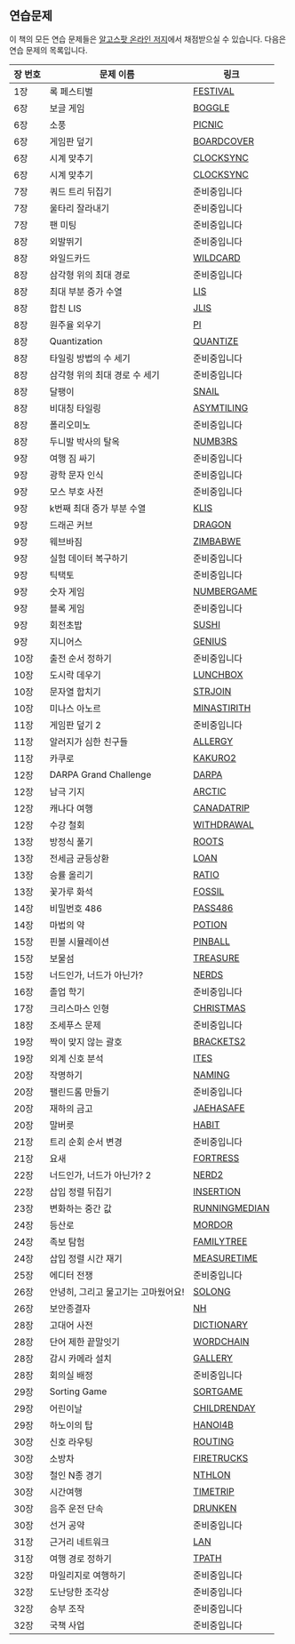 ## 연습문제

이 책의 모든 연습 문제들은 [알고스팟 온라인 저지](http://algospot.com)에서 채점받으실 수 있습니다. 다음은 연습 문제의 목록입니다.

장 번호|문제 이름           	|링크
-------|------------------------|-----------------------------------------------------------
1장    |록 페스티벌				|[FESTIVAL](http://algospot.com/judge/problem/read/FESTIVAL)
6장    |보글 게임				|[BOGGLE](http://algospot.com/judge/problem/read/BOGGLE)
6장    |소풍					|[PICNIC](http://algospot.com/judge/problem/read/PICNIC)
6장    |게임판 덮기				|[BOARDCOVER](http://algospot.com/judge/problem/read/BOARDCOVER)
6장    |시계 맞추기				|[CLOCKSYNC](http://algospot.com/judge/problem/read/CLOCKSYNC)
6장    |시계 맞추기				|[CLOCKSYNC](http://algospot.com/judge/problem/read/CLOCKSYNC)
7장    |쿼드 트리 뒤집기		|준비중입니다
7장    |울타리 잘라내기			|준비중입니다
7장    |팬 미팅					|준비중입니다
8장    |외발뛰기				|준비중입니다
8장    |와일드카드				|[WILDCARD](http://algospot.com/judge/problem/read/WILDCARD)
8장    |삼각형 위의 최대 경로	|준비중입니다
8장    |최대 부분 증가 수열		|[LIS](http://algospot.com/judge/problem/read/LIS)
8장    |합친 LIS				|[JLIS](http://algospot.com/judge/problem/read/JLIS)
8장    |원주율 외우기			|[PI](http://algospot.com/judge/problem/read/PI)
8장    |Quantization			|[QUANTIZE](http://algospot.com/judge/problem/read/QUANTIZE)
8장    |타일링 방법의 수 세기	|준비중입니다
8장    |삼각형 위의 최대 경로 수 세기 |준비중입니다
8장    |달팽이					|[SNAIL](http://algospot.com/judge/problem/read/SNAIL)
8장    |비대칭 타일링			|[ASYMTILING](http://algospot.com/judge/problem/read/ASYMTILING)
8장    |폴리오미노				|준비중입니다
8장    |두니발 박사의 탈옥		|[NUMB3RS](http://algospot.com/judge/problem/read/NUMB3RS) 
9장    |여행 짐 싸기			|준비중입니다
9장    |광학 문자 인식			|준비중입니다
9장    |모스 부호 사전 			|준비중입니다
9장    |k번째 최대 증가 부분 수열|[KLIS](http://algospot.com/judge/problem/read/KLIS) 
9장    |드래곤 커브				|[DRAGON](http://algospot.com/judge/problem/read/DRAGON) 
9장    |웨브바짐				|[ZIMBABWE](http://algospot.com/judge/problem/read/ZIMBABWE) 
9장    |실험 데이터 복구하기	|준비중입니다
9장    |틱택토					|준비중입니다
9장    |숫자 게임				|[NUMBERGAME](http://algospot.com/judge/problem/read/NUMBERGAME)
9장    |블록 게임				|준비중입니다
9장    |회전초밥				|[SUSHI](http://algospot.com/judge/problem/read/SUSHI) 
9장    |지니어스				|[GENIUS](http://algospot.com/judge/problem/read/GENIUS) 
10장   |출전 순서 정하기		|준비중입니다
10장   |도시락 데우기			|[LUNCHBOX](http://algospot.com/judge/problem/read/LUNCHBOX)
10장   |문자열 합치기			|[STRJOIN](http://algospot.com/judge/problem/read/STRJOIN)
10장   |미나스 아노르			|[MINASTIRITH](http://algospot.com/judge/problem/read/MINASTIRITH)
11장   |게임판 덮기 2			|준비중입니다
11장   |알러지가 심한 친구들	|[ALLERGY](http://algospot.com/judge/problem/read/ALLERGY)
11장   |카쿠로					|[KAKURO2](http://algospot.com/judge/problem/read/KAKURO2)
12장   |DARPA Grand Challenge   |[DARPA](http://algospot.com/judge/problem/read/DARPA)
12장   |남극 기지				|[ARCTIC](http://algospot.com/judge/problem/read/ARCTIC)
12장   |캐나다 여행				|[CANADATRIP](http://algospot.com/judge/problem/read/CANADATRIP)
12장   |수강 철회				|[WITHDRAWAL](http://algospot.com/judge/problem/read/WITHDRAWAL)
13장   |방정식 풀기				|[ROOTS](http://algospot.com/judge/problem/read/ROOTS)
13장   |전세금 균등상환			|[LOAN](http://algospot.com/judge/problem/read/LOAN)
13장   |승률 올리기				|[RATIO](http://algospot.com/judge/problem/read/RATIO)
13장   |꽃가루 화석				|[FOSSIL](http://algospot.com/judge/problem/read/FOSSIL)
14장   |비밀번호 486			|[PASS486](http://algospot.com/judge/problem/read/PASS486)
14장   |마법의 약				|[POTION](http://algospot.com/judge/problem/read/POTION)
15장   |핀볼 시뮬레이션			|[PINBALL](http://algospot.com/judge/problem/read/PINBALL)
15장   |보물섬					|[TREASURE](http://algospot.com/judge/problem/read/TREASURE)
15장   |너드인가, 너드가 아닌가?|[NERDS](http://algospot.com/judge/problem/read/NERDS)
16장   |졸업 학기				|준비중입니다
17장   |크리스마스 인형			|[CHRISTMAS](http://algospot.com/judge/problem/read/CHRISTMAS)
18장   |조세푸스 문제			|준비중입니다
19장   |짝이 맞지 않는 괄호		|[BRACKETS2](http://algospot.com/judge/problem/read/BRACKETS2)
19장   |외계 신호 분석			|[ITES](http://algospot.com/judge/problem/read/ITES)
20장   |작명하기				|[NAMING](http://algospot.com/judge/problem/read/NAMING)
20장   |팰린드롬 만들기			|준비중입니다
20장   |재하의 금고				|[JAEHASAFE](http://algospot.com/judge/problem/read/JAEHASAFE)
20장   |말버릇					|[HABIT](http://algospot.com/judge/problem/read/HABIT)
21장   |트리 순회 순서 변경		|준비중입니다
21장   |요새					|[FORTRESS](http://algospot.com/judge/problem/read/FORTRESS)
22장   |너드인가, 너드가 아닌가? 2|[NERD2](http://algospot.com/judge/problem/read/NERD2)
22장   |삽입 정렬 뒤집기		|[INSERTION](http://algospot.com/judge/problem/read/INSERTION)
23장   |변화하는 중간 값		|[RUNNINGMEDIAN](http://algospot.com/judge/problem/read/RUNNINGMEDIAN)
24장   |등산로					|[MORDOR](http://algospot.com/judge/problem/read/MORDOR)
24장   |족보 탐험				|[FAMILYTREE](http://algospot.com/judge/problem/read/FAMILYTREE)
24장   |삽입 정렬 시간 재기		|[MEASURETIME](http://algospot.com/judge/problem/read/MEASURETIME)
25장   |에디터 전쟁				|준비중입니다
26장   |안녕히, 그리고 물고기는 고마웠어요!|[SOLONG](http://algospot.com/judge/problem/read/SOLONG)
26장   |보안종결자				|[NH](http://algospot.com/judge/problem/read/NH)
28장   |고대어 사전				|[DICTIONARY](http://algospot.com/judge/problem/read/DICTIONARY)
28장   |단어 제한 끝말잇기		|[WORDCHAIN](http://algospot.com/judge/problem/read/WORDCHAIN)
28장   |감시 카메라 설치		|[GALLERY](http://algospot.com/judge/problem/read/GALLERY)
28장   |회의실 배정				|준비중입니다
29장   |Sorting Game			|[SORTGAME](http://algospot.com/judge/problem/read/SORTGAME)
29장   |어린이날				|[CHILDRENDAY](http://algospot.com/judge/problem/read/CHILDRENDAY)
29장   |하노이의 탑				|[HANOI4B](http://algospot.com/judge/problem/read/HANOI4B)
30장   |신호 라우팅				|[ROUTING](http://algospot.com/judge/problem/read/ROUTING)
30장   |소방차					|[FIRETRUCKS](http://algospot.com/judge/problem/read/FIRETRUCKS)
30장   |철인 N종 경기			|[NTHLON](http://algospot.com/judge/problem/read/NTHLON)
30장   |시간여행				|[TIMETRIP](http://algospot.com/judge/problem/read/TIMETRIP)
30장   |음주 운전 단속			|[DRUNKEN](http://algospot.com/judge/problem/read/DRUNKEN)
30장   |선거 공약				|준비중입니다
31장   |근거리 네트워크			|[LAN](http://algospot.com/judge/problem/read/LAN)
31장   |여행 경로 정하기		|[TPATH](http://algospot.com/judge/problem/read/TPATH)
32장   |마일리지로 여행하기		|준비중입니다
32장   |도난당한 조각상			|준비중입니다
32장   |승부 조작				|준비중입니다
32장   |국책 사업				|준비중입니다
